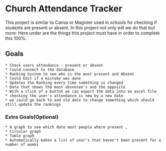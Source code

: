 # Church Attendance Tracker

This project is similar to Canva or Magister used in schools for checking if students are present or absent.
In this project not only will we do that but more. Here under are the things this project must have in order to complete
this 100%.

## Goals
```
* Check users attendance : present or absent
* Could connect to the database 
* Ranking System to see who is the most present and Absent
* Could Edit if a mistake was done 
* Updates the Ranking every time something is changed 
* Data that shows the most absentee's and the opposite 
* With a click of a button we can export the data into an excel file 
* checking the user's attendance is new by a new date 
* we could go back to and old date to change something which should still update the rankings
```

### Extra Goals(Optional)
```
* A graph to see which date most people where present ,
* Circular graph 
* Table graph
* Automatically makes a list of user's that haven't been present for a number of weeks
```
